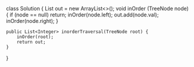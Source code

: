 class Solution {
    List<Integer> out = new ArrayList<>();
    void inOrder (TreeNode node) {
        if (node == null) return;
            inOrder(node.left);
            out.add(node.val);
            inOrder(node.right);
    }

    public List<Integer> inorderTraversal(TreeNode root) {
        inOrder(root);
        return out;
    }
}
